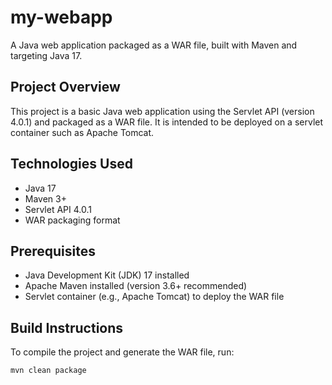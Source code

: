 # my-webapp

A Java web application packaged as a WAR file, built with Maven and targeting Java 17.

## Project Overview

This project is a basic Java web application using the Servlet API (version 4.0.1) and packaged as a WAR file. It is intended to be deployed on a servlet container such as Apache Tomcat.

## Technologies Used

- Java 17
- Maven 3+
- Servlet API 4.0.1
- WAR packaging format

## Prerequisites

- Java Development Kit (JDK) 17 installed
- Apache Maven installed (version 3.6+ recommended)
- Servlet container (e.g., Apache Tomcat) to deploy the WAR file

## Build Instructions

To compile the project and generate the WAR file, run:

```bash
mvn clean package

